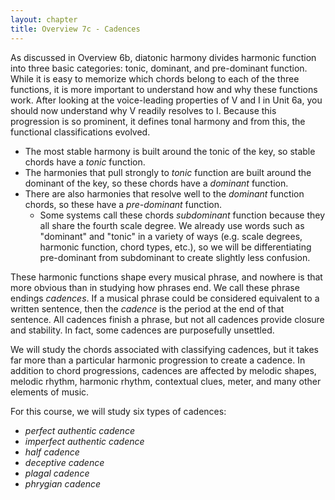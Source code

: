 ```yaml
---
layout: chapter
title: Overview 7c - Cadences
---
```


As discussed in Overview 6b, diatonic harmony divides harmonic function into three basic categories: tonic, dominant, and pre-dominant function. While it is easy to memorize which chords belong to each of the three functions, it is more important to understand how and why these functions work. After looking at the voice-leading properties of V and I in Unit 6a, you should now understand why V readily resolves to I. Because this progression is so prominent, it defines tonal harmony and from this, the functional classifications evolved.
- The most stable harmony is built around the tonic of the key, so stable chords have a *tonic* function.
- The harmonies that pull strongly to *tonic* function are built around the dominant of the key, so these chords have a *dominant* function.
- There are also harmonies that resolve well to the *dominant* function chords, so these have a *pre-dominant* function.
    - Some systems call these chords *subdominant* function because they all share the fourth scale degree. We already use words such as "dominant" and "tonic" in a variety of ways (e.g. scale degrees, harmonic function, chord types, etc.), so we will be differentiating pre-dominant from subdominant to create slightly less confusion.

These harmonic functions shape every musical phrase, and nowhere is that more obvious than in studying how phrases end. We call these phrase endings *cadences*. If a musical phrase could be considered equivalent to a written sentence, then the *cadence* is the period at the end of that sentence. All cadences finish a phrase, but not all cadences provide closure and stability. In fact, some cadences are purposefully unsettled.

We will study the chords associated with classifying cadences, but it takes far more than a particular harmonic progression to create a cadence. In addition to chord progressions, cadences are affected by melodic shapes, melodic rhythm, harmonic rhythm, contextual clues, meter, and many other elements of music.

For this course, we will study six types of cadences:
- *perfect authentic cadence*
- *imperfect authentic cadence*
- *half cadence*
- *deceptive cadence*
- *plagal cadence*
- *phrygian cadence*